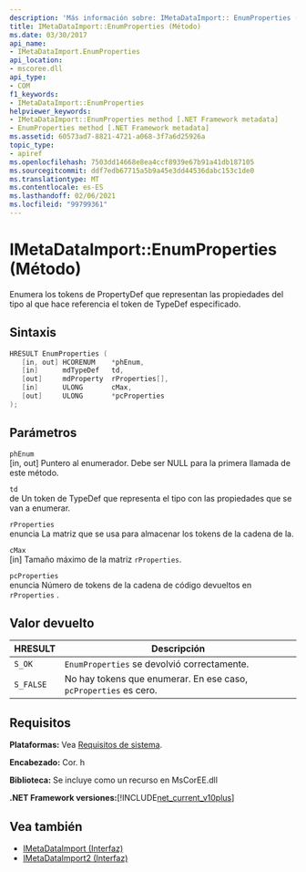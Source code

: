 ```yaml
---
description: 'Más información sobre: IMetaDataImport:: EnumProperties ((método)'
title: IMetaDataImport::EnumProperties (Método)
ms.date: 03/30/2017
api_name:
- IMetaDataImport.EnumProperties
api_location:
- mscoree.dll
api_type:
- COM
f1_keywords:
- IMetaDataImport::EnumProperties
helpviewer_keywords:
- IMetaDataImport::EnumProperties method [.NET Framework metadata]
- EnumProperties method [.NET Framework metadata]
ms.assetid: 60573ad7-8821-4721-a068-3f7a6d25926a
topic_type:
- apiref
ms.openlocfilehash: 7503dd14668e8ea4ccf8939e67b91a41db187105
ms.sourcegitcommit: ddf7edb67715a5b9a45e3dd44536dabc153c1de0
ms.translationtype: MT
ms.contentlocale: es-ES
ms.lasthandoff: 02/06/2021
ms.locfileid: "99799361"
---
```

# <a name="imetadataimportenumproperties-method"></a>IMetaDataImport::EnumProperties (Método)

Enumera los tokens de PropertyDef que representan las propiedades del tipo al que hace referencia el token de TypeDef especificado.  
  
## <a name="syntax"></a>Sintaxis  
  
```cpp  
HRESULT EnumProperties (  
   [in, out] HCORENUM    *phEnum,  
   [in]      mdTypeDef   td,  
   [out]     mdProperty  rProperties[],  
   [in]      ULONG       cMax,  
   [out]     ULONG       *pcProperties  
);  
```  
  
## <a name="parameters"></a>Parámetros  

 `phEnum`  
 [in, out] Puntero al enumerador. Debe ser NULL para la primera llamada de este método.  
  
 `td`  
 de Un token de TypeDef que representa el tipo con las propiedades que se van a enumerar.  
  
 `rProperties`  
 enuncia La matriz que se usa para almacenar los tokens de la cadena de la.  
  
 `cMax`  
 [in] Tamaño máximo de la matriz `rProperties`.  
  
 `pcProperties`  
 enuncia Número de tokens de la cadena de código devueltos en `rProperties` .  
  
## <a name="return-value"></a>Valor devuelto  
  
|HRESULT|Descripción|  
|-------------|-----------------|  
|`S_OK`|`EnumProperties` se devolvió correctamente.|  
|`S_FALSE`|No hay tokens que enumerar. En ese caso, `pcProperties` es cero.|  
  
## <a name="requirements"></a>Requisitos  

 **Plataformas:** Vea [Requisitos de sistema](../../get-started/system-requirements.md).  
  
 **Encabezado:** Cor. h  
  
 **Biblioteca:** Se incluye como un recurso en MsCorEE.dll  
  
 **.NET Framework versiones:**[!INCLUDE[net_current_v10plus](../../../../includes/net-current-v10plus-md.md)]  
  
## <a name="see-also"></a>Vea también

- [IMetaDataImport (Interfaz)](imetadataimport-interface.md)
- [IMetaDataImport2 (Interfaz)](imetadataimport2-interface.md)
